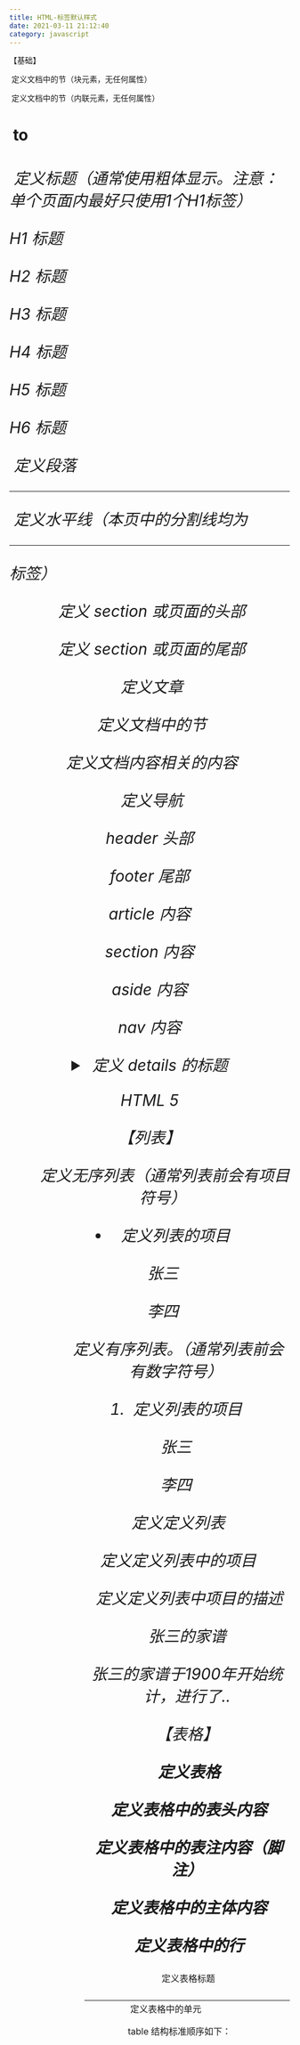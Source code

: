 ```yaml
---
title: HTML-标签默认样式
date: 2021-03-11 21:12:40
category: javascript
---
```

【基础】

**<div>** 定义文档中的节（块元素，无任何属性）

**<span>** 定义文档中的节（内联元素，无任何属性）

**<h1>** to **<h6>** 定义标题（通常使用粗体显示。注意：单个页面内最好只使用1个H1标签）

H1 标题

H2 标题

H3 标题

H4 标题

H5 标题

H6 标题

**<p>** 定义段落

**<hr>** 定义水平线（本页中的分割线均为 <hr> 标签）

**<header>** 定义 section 或页面的头部

**<footer>** 定义 section 或页面的尾部

**<article>** 定义文章

**<section>** 定义文档中的节

**<aside>** 定义文档内容相关的内容

**<nav>** 定义导航

header 头部

footer 尾部

article 内容

section 内容

aside 内容

nav 内容

**<details>** 定义细节内容

**<summary>** 定义 details 的标题

HTML 5

【列表】

**<ul>** 定义无序列表（通常列表前会有项目符号）

**<li>** 定义列表的项目

张三

李四

**<ol>** 定义有序列表。（通常列表前会有数字符号）

**<li>** 定义列表的项目

张三

李四

**<dl>** 定义定义列表

**<dt>** 定义定义列表中的项目

**<dd>** 定义定义列表中项目的描述

张三的家谱

张三的家谱于1900年开始统计，进行了..

【表格】

**<table>** 定义表格

**<caption>** 定义表格标题

**<thead>** 定义表格中的表头内容

**<tfoot>** 定义表格中的表注内容（脚注）

**<tbody>** 定义表格中的主体内容

**<tr>** 定义表格中的行

**<th>** 定义表格中的表头单元格（通常使用粗体显示）

**<td>** 定义表格中的单元

table 结构标准顺序如下：

<table>

  <caption></caption>

  <thead>

    <tr>

      <th></th>

    </tr>

  </thead>

  <tfoot>

    <tr>

      <td></td>

    </tr>

  </tfoot>

  <tbody>

    <tr>

      <td></td>

    </tr>

  </tbody>

</table>

※ 虽然 tfoot 放在了 tbody 之前，浏览器依然会将 tfoot 显示在 tbody 之后，而且这样做能让浏览器在获得所有表格内的数据前显示表注。

表格标题

表头 ID表头 姓名表头 日期

表注 这是编号表注 这是假名表注 这是添加日期

1张三2009-09-09

2李四2010-10-10

自带边框样式

表头 ID表头 姓名表头 日期

表注 这是编号表注 这是假名表注 这是添加日期

1张三2009-09-09

2李四2010-10-10

【表单】

**<form>** 定义表单

**<fieldset>** 定义围绕表单中元素的边框（通常四周会有缩进，并显示围绕的边框）

**<legend>** 定义 fieldset 元素的标题

标题

内容

**<select>** 定义选择列表（下拉列表、多选列表）

**<optgroup>** 定义选择列表中相关选项的组合

**<option>** 定义选择列表中的选项

张三张三的儿子张三的孙女李四李四的女儿李四的孙子

滚动列表形式

张三张三的儿子张三的孙女李四李四的女儿李四的孙子

多选列表

张三张三的儿子张三的孙女李四李四的女儿李四的孙子

**<input>** 定义输入控件（如果浏览器不支持 HTML5 新的类型，那么会使用文本域替代）

文本域 type="text" 

密码域 type="password" 

复选框 type="checkbox" A B C

单选按钮 type="radio" 组A:① ②　　组B:Ⅰ Ⅱ

文件域 type="file" 

图像域 type="image" （可用做提交按钮）

隐藏域 type="hidden" （当然是看不见的了）

普通按钮 type="button" 

重置按钮 type="reset" 

提交按钮 type="submit" 

email 域 type="email" （若有输入内容，则会验证格式是否符合 email）

url 域 type="url" （若有输入内容，则会验证格式是否符合 url）

数值域 type="number" （若有设置最大值或最小值，则会验证数字是否在最大最小值之内）

数值范围域 type="range" （通过拖动滑块来选择数值）

日期域 type="date" （会调用浏览器自带的日期选择器，可设置的类型：date, month, week, time, datetime, datetime-local）

 type="month" 

 type="week" 

 type="time" 

 type="datetime" 

 type="datetime-local" 

色值域 type="color" （会调用浏览器自带的颜色选择器）

搜索域 type="search" （用于搜索，站内搜索或 Google 搜索等，在输入框内容右侧通常会出现清除按钮）

**<datalist>** 定义 input 元素的选项列表

**<keygen>** 定义生成秘钥

**<output>** 定义多行的文本输入控件

**<label>** 定义 input 元素的标注点击这里也可以选中

**<textarea>** 定义多行的文本输入控件

**<button>** 定义按钮（与 input 不同的是，button 内部可以放置更多的内容，比如文本或图像）

普通按钮 重置按钮 提交按钮

【格式】

**<blockquote>** 定义长的引用（通常四周会有缩进）

WEB标准不是某一个标准，而是一系列标准的集合。网页主要由三部分组成：结构（Structure）、表现（Presentation）和行为（Behavior）。对应的标准也分三方面：结构化标准语言主要包括XHTML和XML，表现标准语言主要包括CSS，行为标准主要包括对象模型（如W3C DOM）、ECMAScript等。这些标准大部分由W3C起草和发布，也有一些是其他标准组织制订的标准，比如ECMA（European Computer Manufacturers Association）的ECMAScript标准。

**<pre>** 定义预格式文本（通常会**保留空格及换行符**，并使用等宽字体显示，很适合用来表示计算机代码）

for(var i=0; i<9; i++){

    i++;

};

**<address>**定义文档作者或拥有者的联系信息（通常使用斜体显示）

[联系小叉](https://links.jianshu.com/go?to=mailto%3Aciaoca%40gmail.com)

前端开发工程师

**<a>** 定义[链接、锚点](https://links.jianshu.com/go?to=http%3A%2F%2Fciaoca.com%2F)

**<em>** 定义*强调文本*（通常使用斜体显示）

**<strong>** 定义**更为强调的文本**（通常使用粗体显示）

**<mark>** 定义带有标记的文本（通常会高亮显示）

**<time>** 定义时间（通常不会有任何视觉效果）

**<del>** 定义~~被删除文本~~（通常带有删除线）

**<ins>** 定义新插入文本（通常带有下划线）

2015年1月1日是~~星期五~~星期四

**<i>** 定义*斜体文本*

**<b>** 定义**粗体文本**

**<big>** 定义大号文本（通常使用比正文更大的字号显示）

**<small>** 定义小号文本（通常使用比正文更小的字号显示）

**<sup>** 定义上标文本、X2

**<sub>** 定义下标文本、H2O

**<code>** 定义计算机代码文本。This HTML Code.（通常使用等宽字体显示，但**不会保留空格及换行符**，需要保留空格及换行符，请使用

<pre style="box-sizing: border-box; font-size: 12px; font-family: Consolas, Monaco, &quot;Andale Mono&quot;, &quot;Ubuntu Mono&quot;, monospace; margin-top: 0px; margin-bottom: 20px; overflow: scroll auto; overflow-wrap: normal; word-break: break-all; white-space: pre; overscroll-behavior-x: contain; border-radius: 4px; z-index: 0; padding: 1em; line-height: 1.5; color: rgb(204, 204, 204); background: rgb(45, 45, 45); font-style: normal; font-variant-ligatures: normal; font-variant-caps: normal; font-weight: 400; letter-spacing: normal; orphans: 2; text-align: start; text-indent: 0px; text-transform: none; widows: 2; word-spacing: 0px; -webkit-text-stroke-width: 0px; text-decoration-thickness: initial; text-decoration-style: initial; text-decoration-color: initial;">）[详细描述](https://links.jianshu.com/go?to=http%3A%2F%2Fwww.w3school.com.cn%2Ftags%2Ftag_code.asp)</pre>

**<cite>** 定义引用。可使用该标签对参考文献的引用进行定义，比如书籍或杂志的标题。（通常使用斜体显示）[详细描述](https://links.jianshu.com/go?to=http%3A%2F%2Fwww.w3school.com.cn%2Ftags%2Ftag_cite.asp)

**<q>** 定义短的引用（通常会在两边加双引号）

**<bdo>** 定义文本的方向

后面的文字会从右到左来显示：你已经具备了倒读的能力

**<abbr>** 定义缩写

微软推出的浏览器是 IE 浏览器。（鼠标移到“IE”上看效果）

**<progress>** 定义进度条 

**<meter>** 定义度计量  

【图像】

**<img>** 定义图像

**<map>** 定义可点击区域

**<area>** 定义可点击区域的内部区域

图片左右两边的链接不一样：

![image](https://upload-images.jianshu.io/upload_images/10024246-26b5e0fdbfe7dbe7.jpg?imageMogr2/auto-orient/strip|imageView2/2/w/88/format/webp)

**<figure>** 定义文档中的媒体内容（图片、图表、照片、代码等）

**<figcaption>** 定义 figure 元素的标题

小叉试验场

![image](https://upload-images.jianshu.io/upload_images/10024246-d9651e550e8f1d7a.jpg?imageMogr2/auto-orient/strip|imageView2/2/w/88/format/webp)

**<canvas>** 定义画布（此处不做演示）

【音频/视频】

**<audio>** 定义声音

**<source>** 定义媒体源

**<audio>** 定义视频

**<video>** 定义字幕

【其他】

**<noscript>** 定义针对不支持客户端脚本的用户的替代内容

当前您的浏览器支持JavaScript脚本

**<noframes>** 定义针对不支持框架的用户的替代内容

**<ruby>** 定义 ruby 注释

**<rt>** 定义 ruby 注释的解释

**<rp>** 定义若浏览器不支持 ruby 元素显示的内容
